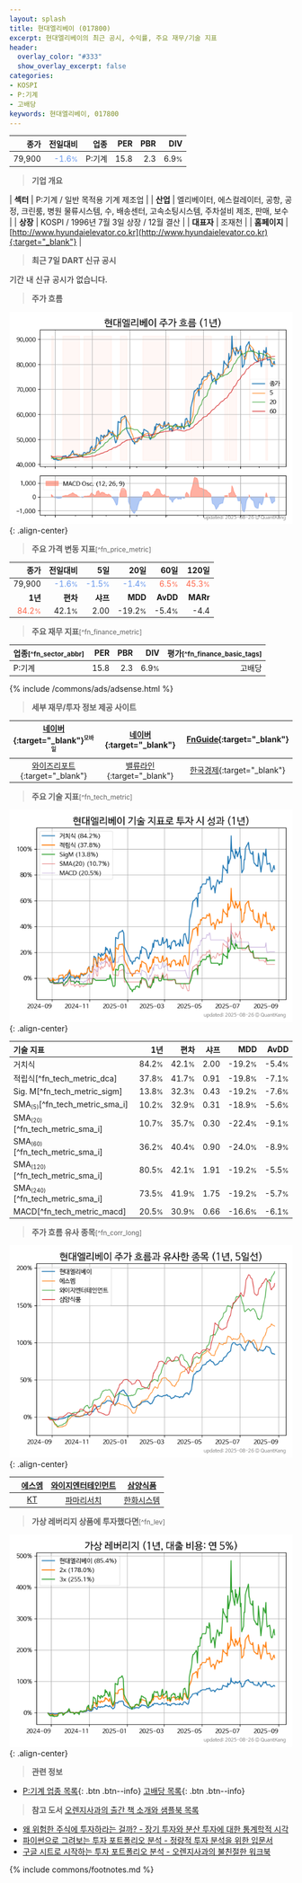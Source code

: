 ```yaml
---
layout: splash
title: 현대엘리베이 (017800)
excerpt: 현대엘리베이의 최근 공시, 수익률, 주요 재무/기술 지표
header:
  overlay_color: "#333"
  show_overlay_excerpt: false
categories:
- KOSPI
- P:기계
- 고배당
keywords: 현대엘리베이, 017800
---
```


| **종가** | **전일대비** | **업종** | **PER** | **PBR** | **DIV** |
| -------: | -----------: | -------: | ------: | ------: | ------: |
| 79,900 | <span style="color: cornflowerblue">-1.6<small>%</small></span> | P:기계 | 15.8 | 2.3 | 6.9<small>%</small> |

<!-- more -->


> **기업 개요**<a id="company"></a>

| <span style="white-space:nowrap;">**섹터**</span> | P:기계 / 일반 목적용 기계 제조업 |
| <span style="white-space:nowrap;">**산업**</span> | 엘리베이터, 에스컬레이터, 공항, 공정, 크린룸, 병원 물류시스템, 수, 배송센터, 고속소팅시스템, 주차설비 제조, 판매, 보수 |
| <span style="white-space:nowrap;">**상장**</span> | KOSPI / 1996년 7월 3일 상장 / 12월 결산 |
| <span style="white-space:nowrap;">**대표자**</span> | 조재천 |
| <span style="white-space:nowrap;">**홈페이지**</span> | [http://www.hyundaielevator.co.kr](http://www.hyundaielevator.co.kr){:target="_blank"} |


> **최근 7일 DART 신규 공시**<a id="dart"></a>

기간 내 신규 공시가 없습니다.


> **주가 흐름**<a id="price"></a>

![017800](/stock/images/017800.png){: .align-center}


> **주요 가격 변동 지표**<small>[^fn_price_metric]</small>

| **종가** | **전일대비** | **5일** | **20일** | **60일** | **120일** |
| -------: | -----------: | ------: | -------: | -------: | --------: |
| 79,900 | <span style="color: cornflowerblue">-1.6<small>%</small></span> | <span style="color: cornflowerblue">-1.5<small>%</small></span> | <span style="color: cornflowerblue">-1.4<small>%</small></span> | <span style="color: tomato">6.5<small>%</small></span> | <span style="color: tomato">45.3<small>%</small></span> |
| **1년** | **편차** | **샤프** | **MDD** | **AvDD** | **MARr** |
| <span style="color: tomato">84.2<small>%</small></span> | 42.1<small>%</small> | 2.00 | -19.2<small>%</small> | -5.4<small>%</small> | -4.4 |


> **주요 재무 지표**<small>[^fn_finance_metric]</small>

| **업종**<small>[^fn_sector_abbr]</small> | **PER** | **PBR** | **DIV** | **평가**<small>[^fn_finance_basic_tags]</small> |
| :--------------------------------------- | ------: | ------: | ------: | ----------------------------------------------: |
| P:기계 | 15.8 | 2.3 | 6.9<small>%</small> | 고배당 |



{% include /commons/ads/adsense.html %}

> **세부 재무/투자 정보 제공 사이트**

| [네이버](https://m.stock.naver.com/domestic/stock/017800/finance/summary){:target="_blank"}<sup><small>모바일</small></sup> | [네이버](https://finance.naver.com/item/coinfo.naver?code=017800){:target="_blank"} | [FnGuide](https://comp.fnguide.com/SVO2/ASP/SVD_Invest.asp?gicode=A017800&MenuYn=Y){:target="_blank"} |
| :---: | :---: | :---: |
| [와이즈리포트](https://comp.wisereport.co.kr/company/c1040001.aspx?cmp_cd=017800){:target="_blank"} | [밸류라인](https://www.valueline.co.kr/finance/summary/017800){:target="_blank"} | [한국경제](https://markets.hankyung.com/stock/017800/financial-summary){:target="_blank"} |


> **주요 기술 지표**<small>[^fn_tech_metric]</small>


![017800](/stock/images/017800_tech.png){: .align-center}

| **기술 지표** | **1년** | **편차** | **샤프** | **MDD** | **AvDD** |
| :------------ | ------: | -----------: | -------: | ------: | -------: |
| 거치식 | 84.2<small>%</small> | 42.1<small>%</small> | 2.00 | -19.2<small>%</small> | -5.4<small>%</small> |
| 적립식[^fn_tech_metric_dca] | 37.8<small>%</small> | 41.7<small>%</small> | 0.91 | -19.8<small>%</small> | -7.1<small>%</small> |
| Sig. M[^fn_tech_metric_sigm] | 13.8<small>%</small> | 32.3<small>%</small> | 0.43 | -19.2<small>%</small> | -7.6<small>%</small> |
| SMA<small><sub>(5)</sub></small>[^fn_tech_metric_sma_i] | 10.2<small>%</small> | 32.9<small>%</small> | 0.31 | -18.9<small>%</small> | -5.6<small>%</small> |
| SMA<small><sub>(20)</sub></small>[^fn_tech_metric_sma_i] | 10.7<small>%</small> | 35.7<small>%</small> | 0.30 | -22.4<small>%</small> | -9.1<small>%</small> |
| SMA<small><sub>(60)</sub></small>[^fn_tech_metric_sma_i] | 36.2<small>%</small> | 40.4<small>%</small> | 0.90 | -24.0<small>%</small> | -8.9<small>%</small> |
| SMA<small><sub>(120)</sub></small>[^fn_tech_metric_sma_i] | 80.5<small>%</small> | 42.1<small>%</small> | 1.91 | -19.2<small>%</small> | -5.5<small>%</small> |
| SMA<small><sub>(240)</sub></small>[^fn_tech_metric_sma_i] | 73.5<small>%</small> | 41.9<small>%</small> | 1.75 | -19.2<small>%</small> | -5.7<small>%</small> |
| MACD[^fn_tech_metric_macd] | 20.5<small>%</small> | 30.9<small>%</small> | 0.66 | -16.6<small>%</small> | -6.1<small>%</small> |


> **주가 흐름 유사 종목**<a id="corr"></a><small>[^fn_corr_long]</small>

![017800](/stock/images/017800_corr.png){: .align-center}

|       | [에스엠](/041510/) | [와이지엔터테인먼트](/122870/) | [삼양식품](/003230/) |
| :---: | :------------------------------------: | :------------------------------------: | :------------------------------------: |
|       | [KT](/030200/) | [파마리서치](/214450/) | [한화시스템](/272210/) |


> **가상 레버리지 상품에 투자했다면**<a id="2x"></a><small>[^fn_lev]</small>

![017800](/stock/images/017800_2x.png){: .align-center}


> **관련 정보**

- [P:기계 업종 목록](/stats/sector/kospi_업종_기계_종목/){: .btn .btn--info} [고배당 목록](/fn/fn_high_div/){: .btn .btn--info}

> **참고 도서** [오렌지사과의 출간 책 소개와 샘플북 목록](https://kongdori.tistory.com/691)

- [왜 위험한 주식에 투자하라는 걸까? - 장기 투자와 분산 투자에 대한 통계학적 시각](https://kongdori.tistory.com/421)
- [파이썬으로 그려보는 투자 포트폴리오 분석  - 정량적 투자 분석을 위한 입문서](https://kongdori.tistory.com/643)
- [구글 시트로 시작하는 투자 포트폴리오 분석 - 오렌지사과의 불친절한 워크북](https://kongdori.tistory.com/449)


{% include commons/footnotes.md %}
